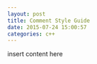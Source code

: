 ```yaml
---
layout: post
title: Comment Style Guide
date: 2015-07-24 15:00:57
categories: c++
---
```


insert content here
